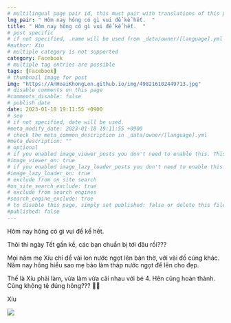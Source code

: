 ```yaml
---
# multilingual page pair id, this must pair with translations of this page. (This name must be unique)
lng_pair: " Hôm nay hông có gì vui để kể hết.  "
title: " Hôm nay hông có gì vui để kể hết.  "
# post specific
# if not specified, .name will be used from _data/owner/[language].yml
#author: Xíu
# multiple category is not supported
category: Facebook
# multiple tag entries are possible
tags: [Facebook]
# thumbnail image for post
img: "https://AnHoaiKhongLon.github.io/img/498216102449713.jpg"
# disable comments on this page
#comments_disable: false
# publish date
date: 2023-01-18 19:11:55 +0900
# seo
# if not specified, date will be used.
#meta_modify_date: 2023-01-18 19:11:55 +0900
# check the meta_common_description in _data/owner/[language].yml
#meta_description: ""
# optional
# if you enabled image_viewer_posts you don't need to enable this. This is only if image_viewer_posts = false
#image_viewer_on: true
# if you enabled image_lazy_loader_posts you don't need to enable this. This is only if image_lazy_loader_posts = false
#image_lazy_loader_on: true
# exclude from on site search
#on_site_search_exclude: true
# exclude from search engines
#search_engine_exclude: true
# to disable this page, simply set published: false or delete this file
#published: false
---
```

Hôm nay hông có gì vui để kể hết. 

Thôi thì ngày Tết gần kề, các bạn chuẩn bị tới đâu rồi???

Mọi năm mẹ Xíu chỉ để vài lon nước ngọt lên bàn thờ, với vài đồ cúng khác. Năm nay hông hiểu sao mẹ bảo làm tháp nước ngọt để lên cho đẹp. 

Thế là Xíu phải làm, vừa làm vừa cãi nhau với bé 4. Hên cũng hoàn thành. Cũng không tệ đúng hông??? 🙆‍♀️

Xíu
<!-- outline-end -->
<img src= "https://AnHoaiKhongLon.github.io/img/498216102449713.jpg">